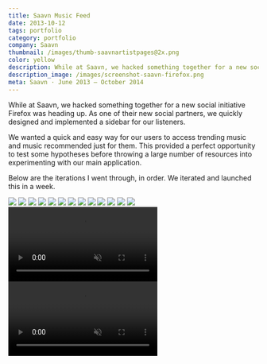 ```yaml
---
title: Saavn Music Feed
date: 2013-10-12
tags: portfolio
category: portfolio
company: Saavn
thumbnail: /images/thumb-saavnartistpages@2x.png
color: yellow
description: While at Saavn, we hacked something together for a new social initiative Firefox was heading up. As one of their new social partners, we quickly designed and implemented a sidebar for our listeners.
description_image: /images/screenshot-saavn-firefox.png
meta: Saavn · June 2013 — October 2014
---
```


While at Saavn, we hacked something together for a new social initiative Firefox was heading up. As one of their new social partners, we quickly designed and implemented a sidebar for our listeners.

We wanted a quick and easy way for our users to access trending music and music recommended just for them. This provided a perfect opportunity to test some hypotheses before throwing a large number of resources into experimenting with our main application.

Below are the iterations I went through, in order. We iterated and launched this in a week.

<img src="/images/firefox-sidebar-1.jpg">
<img src="/images/firefox-sidebar-2.jpg">
<img src="/images/firefox-sidebar-3.jpg">
<img src="/images/firefox-sidebar-4.jpg">
<img src="/images/firefox-sidebar-5.jpg">
<img src="/images/firefox-sidebar-6.jpg">
<img src="/images/firefox-sidebar-7.jpg">

<img src="/images/firefox-sidebar-9.jpg">
<img src="/images/firefox-sidebar-10.jpg">
<img src="/images/firefox-sidebar-11.jpg">
<img src="/images/firefox-sidebar-12.jpg">
<img src="/images/firefox-sidebar-13.jpg">
<img src="/images/firefox-sidebar-14.jpg">

<video preload="auto" autoplay loop muted>
<source src="http://i.imgur.com/8F1yREz.webm" type="video/webm">
<source src="http://i.imgur.com/8F1yREz.mp4" type="video/mp4">
</video>
<video preload="auto" autoplay loop muted>
<source src="http://i.imgur.com/wVx87ou.webm" type="video/webm">
<source src="http://i.imgur.com/wVx87ou.mp4" type="video/mp4">
</video>
